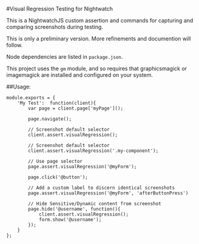 #Visual Regression Testing for Nightwatch

This is a NightwatchJS custom assertion and commands for
capturing and comparing screenshots during testing.

This is only a preliminary version.
More refinements and documention will follow.

Node dependencies are listed in `package.json`.

This project uses the `gm` module, and so requires that
graphicsmagick or imagemagick are installed and configured on your system.

##Usage:

````
module.exports = {
    'My Test':  function(client){
        var page = client.page['myPage']();

        page.navigate();

        // Screenshot default selector
        client.assert.visualRegression();

        // Screenshot default selector
        client.assert.visualRegression('.my-component');

        // Use page selector
        page.assert.visualRegression('@myForm');

        page.click('@button');

        // Add a custom label to discern identical screenshots
        page.assert.visualRegression('@myForm', 'afterButtonPress')

        // Hide Sensitive/Dynamic content from screenshot
        page.hide('@username', function(){
            client.assert.visualRegression();
            form.show('@username');
        });
    }
};
````